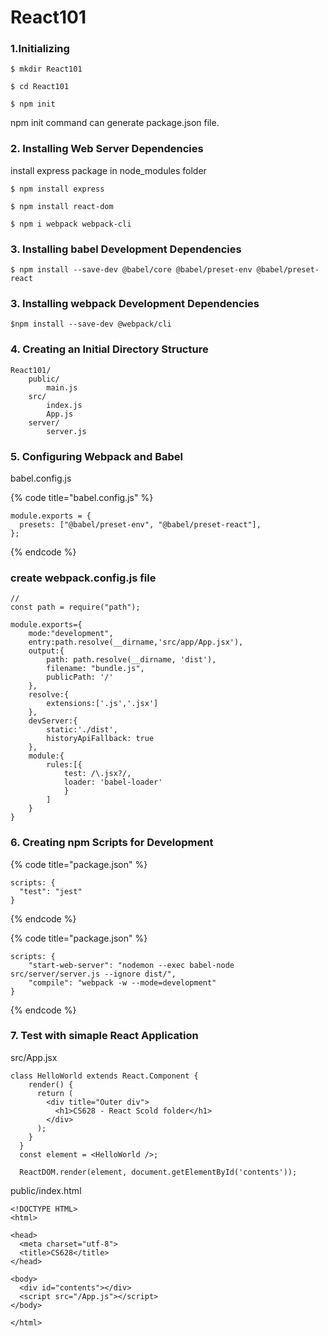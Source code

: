 # React101

### 1.Initializing

```
$ mkdir React101

$ cd React101

$ npm init
```

npm init command can generate package.json file.

### 2. Installing Web Server Dependencies

install express package in node\_modules folder

```
$ npm install express

$ npm install react-dom

$ npm i webpack webpack-cli
```

### 3. Installing babel Development Dependencies

```
$ npm install --save-dev @babel/core @babel/preset-env @babel/preset-react
```



### 3. Installing webpack Development Dependencies

```
$npm install --save-dev @webpack/cli
```



### 4. Creating an Initial Directory Structure

```
React101/
    public/
        main.js
    src/
        index.js
        App.js
    server/
        server.js
```

### 5. Configuring Webpack and Babel

babel.config.js

{% code title="babel.config.js" %}
```
module.exports = {
  presets: ["@babel/preset-env", "@babel/preset-react"],
};
```
{% endcode %}

### create webpack.config.js file

```
// 
const path = require("path");

module.exports={
    mode:"development",
    entry:path.resolve(__dirname,'src/app/App.jsx'),
    output:{
        path: path.resolve(__dirname, 'dist'),
        filename: "bundle.js",
        publicPath: '/'
    },
    resolve:{
        extensions:['.js','.jsx']
    },
    devServer:{
        static:'./dist',
        historyApiFallback: true
    },
    module:{
        rules:[{
            test: /\.jsx?/,
            loader: 'babel-loader'
            }
        ]
    }
}
```

### 6. Creating npm Scripts for Development

{% code title="package.json" %}
```
scripts: {
  "test": "jest"
}
```
{% endcode %}

{% code title="package.json" %}
```
scripts: {
    "start-web-server": "nodemon --exec babel-node src/server/server.js --ignore dist/",
    "compile": "webpack -w --mode=development"
}
```
{% endcode %}

### 7. Test with simaple React Application

src/App.jsx

```
class HelloWorld extends React.Component {
    render() {  
      return (
        <div title="Outer div">
          <h1>CS628 - React Scold folder</h1>
        </div>
      );
    }
  }
  const element = <HelloWorld />;
  
  ReactDOM.render(element, document.getElementById('contents'));
```

public/index.html

```
<!DOCTYPE HTML>
<html>

<head>
  <meta charset="utf-8">
  <title>CS628</title>
</head>

<body>
  <div id="contents"></div>
  <script src="/App.js"></script>
</body>

</html>
```

